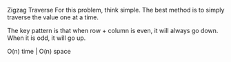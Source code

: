 Zigzag Traverse
For this problem, 
think simple. The best method is to simply traverse the value one at a time.

The key pattern is that when row + column is even, it will always go down. When it is odd, it will go up.

O(n) time | O(n) space